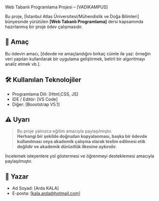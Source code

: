 Web Tabanlı Programlama Projesi – [VADIKAMPUS]

Bu proje, [İstanbul Atlas Üniversitesi/Mühendislik ve Doğa Bilimleri] bünyesinde yürütülen **[Web Tabanlı Programlama]** dersi kapsamında hazırlanmış bir proje ödev çalışmasıdır.

## 📌 Amaç
Bu ödevin amacı, [ödevde ne amaçlandığını birkaç cümle ile yaz: örneğin veri yapıları kullanılarak bir uygulama geliştirmek, belirli bir algoritmayı analiz etmek vb.].

## 🛠️ Kullanılan Teknolojiler
- Programlama Dili: [Html,CSS, JS]
- IDE / Editör: [VS Code]
- Diğer: [Boootstrap V5.1]

## ⚠️ Uyarı

> Bu proje yalnızca eğitim amacıyla paylaşılmıştır.  
> **Herhangi bir şekilde doğrudan kopyalanması, başka bir ödevde kullanılması veya akademik çalışma olarak teslim edilmesi etik değildir ve akademik dürüstlük ilkesine aykırıdır.**

İncelemek isteyenlere yol göstermesi ve öğrenmeyi desteklemesi amacıyla paylaşılmıştır.

## 👤 Yazar
- Ad Soyad: [Arda KALA]
- E-posta: [kala.arda@hotmail.com]
